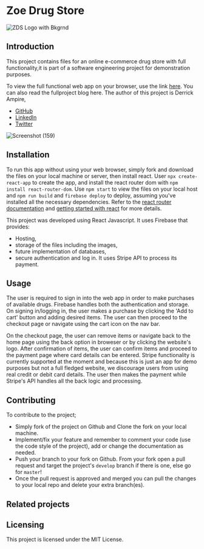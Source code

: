# Zoe Drug Store

![ZDS Logo with Bkgrnd](https://user-images.githubusercontent.com/65196859/158594785-fb4172a0-876f-429d-8610-32b5a3ec2eb9.png)

## Introduction
This project contains files for an online e-commerce drug store with full functionality,it is part of a software engineering project for demonstration purposes.

To view the full functional web app on your browser, use the link [here](https://drug-store-9dcfb.web.app/).
You can also read the fullproject blog here.
The author of this project is Derrick Ampire,
- [GitHub](https://github.com/am-derrick)
- [LinkedIn](https://www.linkedin.com/in/ampire-derrick-1957b0185/)
- [Twitter](https://www.twitter.com/am_derrick)

![Screenshot (159)](https://user-images.githubusercontent.com/65196859/159448935-8dfe142b-3fdc-4a88-8634-5f11c657f365.png)

## Installation

To run this app without using your web browser, simply fork and download the files on your local machine or server, then install react. User `npx create-react-app` to create the app, and install the react router dom with `npm install react-router-dom`. 
Use `npm start` to view the files on your local host and `npm run build` and `firebase deploy` to deploy, assuming you've installed all the necessary dependencies. Refer to the [react router documentation](https://reactrouter.com/docs/en/v6/api) and [getting started with react](https://reactjs.org/docs/getting-started.html) for more details.

This project was developed using React Javascript.
It uses Firebase that provides:
- Hosting,
- storage of the files including the images,
- future implementation of databases,
- secure authentication and log in.
It uses Stripe API to process its payment.

## Usage
The user is required to sign in into the web app in order to make purchases of available drugs. Firebase handles both the authentication and storage. On signing in/logging in, the user makes a purchase by clicking the 'Add to cart' button and adding desired items. The user can then proceed to the checkout page or navigate using the cart icon on the nav bar.

On the checkout page, the user can remove items or navigate back to the home page using the back option in broweser or by clicking the website's logo. After confirmation of items, the user can confirm items and proceed to the payment page where card details can be entered. Stripe functionality is currently supported at the moment and because this is just an app for demo purposes but not a full fledged website, we discourage users from using real credit or debit card details. The user then makes the payment while Stripe's API handles all the back logic and processing. 


## Contributing
To contribute to the project;
- Simply fork of the project on Github and Clone the fork on your local machine. 
- Implement/fix your feature and remember to comment your code (use the code style of the project), add or change the documentation as needed.
- Push your branch to your fork on Github. From your fork open a pull request and target the project's `develop` branch if there is one, else go for `master`!
- Once the pull request is approved and merged you can pull the changes to your local repo and delete your extra branch(es).

## Related projects

## Licensing
This project is licensed under the MIT License.
